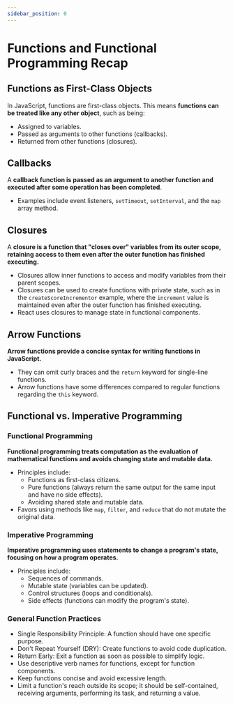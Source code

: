 ```yaml
---
sidebar_position: 0
---
```


# Functions and Functional Programming Recap

## Functions as First-Class Objects

In JavaScript, functions are first-class objects. This means **functions can be treated like any other object**, such as being:

- Assigned to variables.
- Passed as arguments to other functions (callbacks).
- Returned from other functions (closures).

## Callbacks

A **callback function is passed as an argument to another function and executed after some operation has been completed**.

- Examples include event listeners, `setTimeout`, `setInterval`, and the `map` array method.

## Closures

A **closure is a function that "closes over" variables from its outer scope, retaining access to them even after the outer function has finished executing.**

- Closures allow inner functions to access and modify variables from their parent scopes.
- Closures can be used to create functions with private state, such as in the `createScoreIncrementor` example, where the `increment` value is maintained even after the outer function has finished executing.
- React uses closures to manage state in functional components.

## Arrow Functions

**Arrow functions provide a concise syntax for writing functions in JavaScript.**

- They can omit curly braces and the `return` keyword for single-line functions.
- Arrow functions have some differences compared to regular functions regarding the `this` keyword.

## Functional vs. Imperative Programming

### Functional Programming

**Functional programming treats computation as the evaluation of mathematical functions and avoids changing state and mutable data.**

- Principles include:
  - Functions as first-class citizens.
  - Pure functions (always return the same output for the same input and have no side effects).
  - Avoiding shared state and mutable data.
- Favors using methods like `map`, `filter`, and `reduce` that do not mutate the original data.

### Imperative Programming

**Imperative programming uses statements to change a program's state, focusing on how a program operates.**

- Principles include:
  - Sequences of commands.
  - Mutable state (variables can be updated).
  - Control structures (loops and conditionals).
  - Side effects (functions can modify the program's state).

### General Function Practices

- Single Responsibility Principle: A function should have one specific purpose.
- Don't Repeat Yourself (DRY): Create functions to avoid code duplication.
- Return Early: Exit a function as soon as possible to simplify logic.
- Use descriptive verb names for functions, except for function components.
- Keep functions concise and avoid excessive length.
- Limit a function's reach outside its scope; it should be self-contained, receiving arguments, performing its task, and returning a value.
